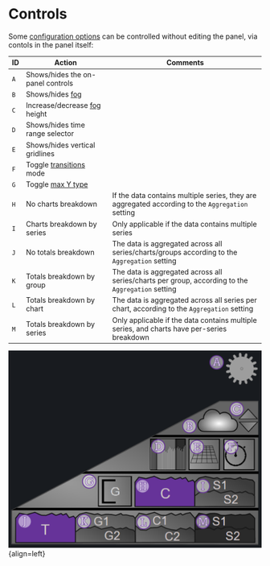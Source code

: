 # Controls

Some [configuration options](configuration_options.md) can be controlled without editing the panel, via contols in the panel itself:


| ID | Action | Comments |
| ------------ | ------------- | ------------- |
| `A` | Shows/hides the on-panel controls | |
| `B` | Shows/hides [fog](features.md#fog) | |
| `C` | Increase/decrease [fog](features.md#fog) height | |
| `D` | Shows/hides time range selector | |
| `E` | Shows/hides vertical gridlines | |
| `F` | Toggle [transitions](features.md#transitions) mode | |
| `G` | Toggle [max Y type](configuration_options.md#series) | |
| `H` | No charts breakdown | If the data contains multiple series, they are aggregated according to the `Aggregation` setting |
| `I` | Charts breakdown by series | Only applicable if the data contains multiple series |
| `J` | No totals breakdown | The data is aggregated across all series/charts/groups according to the `Aggregation` setting  |
| `K` | Totals breakdown by group | The data is aggregated across all series/charts per group, according to the `Aggregation` setting  |
| `L` | Totals breakdown by chart | The data is aggregated across all series per chart, according to the `Aggregation` setting  |
| `M` | Totals breakdown by series | Only applicable if the data contains multiple series, and charts have per-series breakdown |



![Image title](/img/controls2.PNG){align=left}